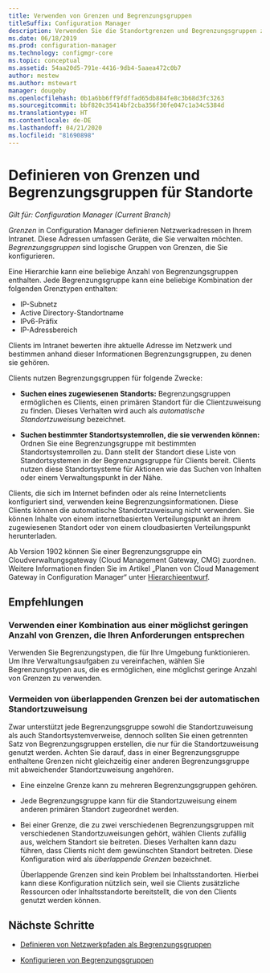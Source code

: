 ```yaml
---
title: Verwenden von Grenzen und Begrenzungsgruppen
titleSuffix: Configuration Manager
description: Verwenden Sie die Standortgrenzen und Begrenzungsgruppen zum Definieren von Netzwerkadressen und zugänglichen Standortsystemen für Geräte, die Sie verwalten.
ms.date: 06/18/2019
ms.prod: configuration-manager
ms.technology: configmgr-core
ms.topic: conceptual
ms.assetid: 54aa20d5-791e-4416-9db4-5aaea472c0b7
author: mestew
ms.author: mstewart
manager: dougeby
ms.openlocfilehash: 0b1a6bb6ff9fdffad65db884fe8c3b68d3fc3263
ms.sourcegitcommit: bbf820c35414bf2cba356f30fe047c1a34c5384d
ms.translationtype: HT
ms.contentlocale: de-DE
ms.lasthandoff: 04/21/2020
ms.locfileid: "81690898"
---
```

# <a name="define-site-boundaries-and-boundary-groups"></a>Definieren von Grenzen und Begrenzungsgruppen für Standorte

*Gilt für: Configuration Manager (Current Branch)*

*Grenzen* in Configuration Manager definieren Netzwerkadressen in Ihrem Intranet. Diese Adressen umfassen Geräte, die Sie verwalten möchten. *Begrenzungsgruppen* sind logische Gruppen von Grenzen, die Sie konfigurieren.

Eine Hierarchie kann eine beliebige Anzahl von Begrenzungsgruppen enthalten. Jede Begrenzungsgruppe kann eine beliebige Kombination der folgenden Grenztypen enthalten:  

- IP-Subnetz  
- Active Directory-Standortname  
- IPv6-Präfix  
- IP-Adressbereich  

Clients im Intranet bewerten ihre aktuelle Adresse im Netzwerk und bestimmen anhand dieser Informationen Begrenzungsgruppen, zu denen sie gehören.  

Clients nutzen Begrenzungsgruppen für folgende Zwecke:  

- **Suchen eines zugewiesenen Standorts:** Begrenzungsgruppen ermöglichen es Clients, einen primären Standort für die Clientzuweisung zu finden. Dieses Verhalten wird auch als *automatische Standortzuweisung* bezeichnet.  

- **Suchen bestimmter Standortsystemrollen, die sie verwenden können:** Ordnen Sie eine Begrenzungsgruppe mit bestimmten Standortsystemrollen zu. Dann stellt der Standort diese Liste von Standortsystemen in der Begrenzungsgruppe für Clients bereit. Clients nutzen diese Standortsysteme für Aktionen wie das Suchen von Inhalten oder einem Verwaltungspunkt in der Nähe.  

Clients, die sich im Internet befinden oder als reine Internetclients konfiguriert sind, verwenden keine Begrenzungsinformationen. Diese Clients können die automatische Standortzuweisung nicht verwenden. Sie können Inhalte von einem internetbasierten Verteilungspunkt an ihrem zugewiesenen Standort oder von einem cloudbasierten Verteilungspunkt herunterladen.  

Ab Version 1902 können Sie einer Begrenzungsgruppe ein Cloudverwaltungsgateway (Cloud Management Gateway, CMG) zuordnen. Weitere Informationen finden Sie im Artikel „Planen von Cloud Management Gateway in Configuration Manager“ unter [Hierarchieentwurf](../../../clients/manage/cmg/plan-cloud-management-gateway.md#hierarchy-design).<!--3640932-->


## <a name="recommendations"></a><a name="BKMK_BoundaryBestPractices"></a>Empfehlungen

### <a name="use-a-mix-of-the-fewest-boundaries-that-meet-your-needs"></a>Verwenden einer Kombination aus einer möglichst geringen Anzahl von Grenzen, die Ihren Anforderungen entsprechen

Verwenden Sie Begrenzungstypen, die für Ihre Umgebung funktionieren. Um Ihre Verwaltungsaufgaben zu vereinfachen, wählen Sie Begrenzungstypen aus, die es ermöglichen, eine möglichst geringe Anzahl von Grenzen zu verwenden.

### <a name="avoid-overlapping-boundaries-for-automatic-site-assignment"></a>Vermeiden von überlappenden Grenzen bei der automatischen Standortzuweisung

Zwar unterstützt jede Begrenzungsgruppe sowohl die Standortzuweisung als auch Standortsystemverweise, dennoch sollten Sie einen getrennten Satz von Begrenzungsgruppen erstellen, die nur für die Standortzuweisung genutzt werden. Achten Sie darauf, dass in einer Begrenzungsgruppe enthaltene Grenzen nicht gleichzeitig einer anderen Begrenzungsgruppe mit abweichender Standortzuweisung angehören.

- Eine einzelne Grenze kann zu mehreren Begrenzungsgruppen gehören.  

- Jede Begrenzungsgruppe kann für die Standortzuweisung einem anderen primären Standort zugeordnet werden.  

- Bei einer Grenze, die zu zwei verschiedenen Begrenzungsgruppen mit verschiedenen Standortzuweisungen gehört, wählen Clients zufällig aus, welchem Standort sie beitreten. Dieses Verhalten kann dazu führen, dass Clients nicht dem gewünschten Standort beitreten. Diese Konfiguration wird als *überlappende Grenzen* bezeichnet.  

    Überlappende Grenzen sind kein Problem bei Inhaltsstandorten. Hierbei kann diese Konfiguration nützlich sein, weil sie Clients zusätzliche Ressourcen oder Inhaltsstandorte bereitstellt, die von den Clients genutzt werden können.  


## <a name="next-steps"></a>Nächste Schritte

- [Definieren von Netzwerkpfaden als Begrenzungsgruppen](boundaries.md)

- [Konfigurieren von Begrenzungsgruppen](boundary-groups.md)

